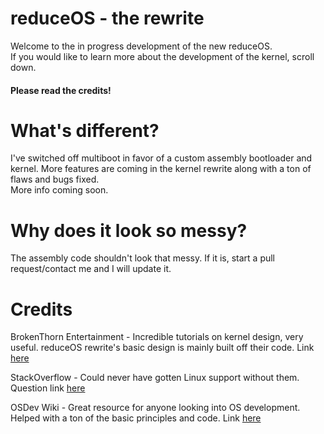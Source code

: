 # reduceOS - the rewrite
Welcome to the in progress development of the new reduceOS.\
If you would like to learn more about the development of the kernel, scroll down.

#### Please read the credits!

# What's different?
I've switched off multiboot in favor of a custom assembly bootloader and kernel. More features are coming in the kernel rewrite along with a ton of flaws and bugs fixed.\
More info coming soon.

# Why does it look so messy?
The assembly code shouldn't look that messy. If it is, start a pull request/contact me and I will update it.

 


# Credits
BrokenThorn Entertainment - Incredible tutorials on kernel design, very useful. reduceOS rewrite's basic design is mainly built off their code. Link [here](http://www.brokenthorn.com/Resources/OSDevIndex.html)

StackOverflow - Could never have gotten Linux support without them. Question link [here](https://stackoverflow.com/questions/74172118/how-to-read-sector-into-memory-and-jump-to-it-for-os?noredirect=1#comment131168294_74172118)

OSDev Wiki - Great resource for anyone looking into OS development. Helped with a ton of the basic principles and code. Link [here](https://wiki.osdev.org/)
